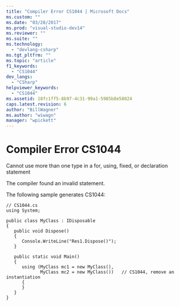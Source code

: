 ```yaml
---
title: "Compiler Error CS1044 | Microsoft Docs"
ms.custom: ""
ms.date: "03/28/2017"
ms.prod: "visual-studio-dev14"
ms.reviewer: ""
ms.suite: ""
ms.technology: 
  - "devlang-csharp"
ms.tgt_pltfrm: ""
ms.topic: "article"
f1_keywords: 
  - "CS1044"
dev_langs: 
  - "CSharp"
helpviewer_keywords: 
  - "CS1044"
ms.assetid: 18fc1ff5-8b97-4c31-99a1-5985b8e58024
caps.latest.revision: 6
author: "BillWagner"
ms.author: "wiwagn"
manager: "wpickett"
---
```

# Compiler Error CS1044
Cannot use more than one type in a for, using, fixed, or declaration statement  
  
 The compiler found an invalid statement.  
  
 The following sample generates CS1044:  
  
```  
// CS1044.cs  
using System;  
  
public class MyClass : IDisposable  
{  
   public void Dispose()  
   {  
      Console.WriteLine("Res1.Dispose()");  
   }  
  
   public static void Main()  
   {  
      using (MyClass mc1 = new MyClass(),  
             MyClass mc2 = new MyClass())   // CS1044, remove an instantiation  
      {  
      }  
   }  
}  
```